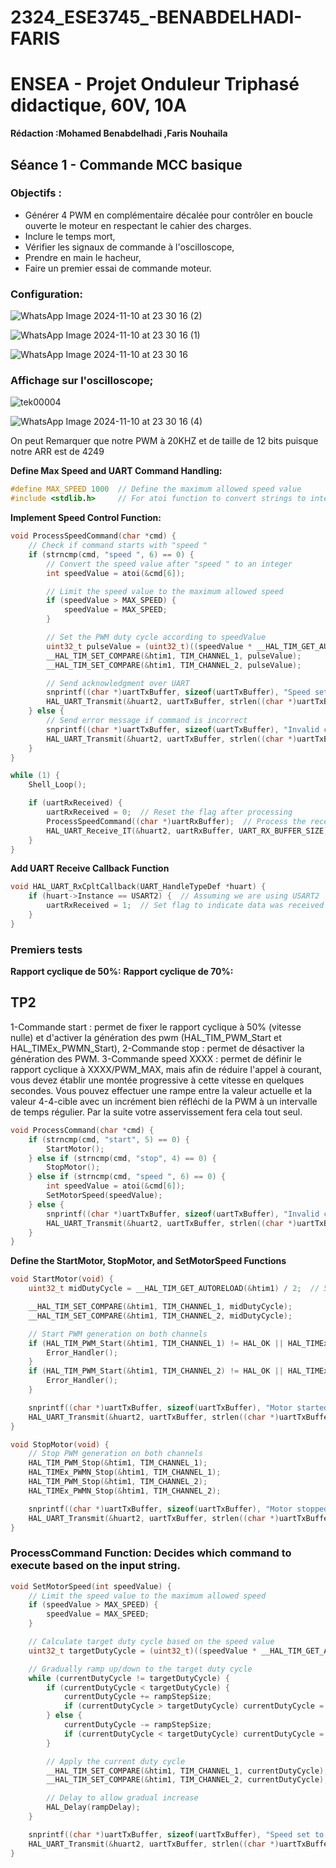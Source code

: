 # 2324_ESE3745_-BENABDELHADI-FARIS

# ENSEA - Projet Onduleur Triphasé didactique, 60V, 10A

**Rédaction :Mohamed Benabdelhadi ,Faris Nouhaila**
## Séance 1 - Commande MCC basique
### Objectifs :

- Générer 4 PWM en complémentaire décalée pour contrôler en boucle ouverte le moteur en respectant le cahier des charges.
- Inclure le temps mort,
- Vérifier les signaux de commande à l'oscilloscope,
- Prendre en main le hacheur,
- Faire un premier essai de commande moteur.

### Configuration: 

![WhatsApp Image 2024-11-10 at 23 30 16 (2)](https://github.com/user-attachments/assets/b514a10b-1d94-467c-b1ad-75295994c149)

![WhatsApp Image 2024-11-10 at 23 30 16 (1)](https://github.com/user-attachments/assets/359662c2-6f5b-4d97-bfbe-dd428f59164c)

![WhatsApp Image 2024-11-10 at 23 30 16](https://github.com/user-attachments/assets/aa8efdfd-d0e5-4a8b-87b0-7d24e0c69718)


### Affichage sur l'oscilloscope;
![tek00004](https://github.com/user-attachments/assets/9f549d6f-244b-4358-a0dd-10497bd9d37a)

![WhatsApp Image 2024-11-10 at 23 30 16 (4)](https://github.com/user-attachments/assets/9d382d9c-046c-437c-bd73-f88c91812ace)


On peut Remarquer que notre PWM à 20KHZ et de taille de 12 bits puisque notre ARR est de 4249 


**Define Max Speed and UART Command Handling:**

```c
#define MAX_SPEED 1000  // Define the maximum allowed speed value
#include <stdlib.h>     // For atoi function to convert strings to integers
```

**Implement Speed Control Function:**

```c
void ProcessSpeedCommand(char *cmd) {
    // Check if command starts with "speed "
    if (strncmp(cmd, "speed ", 6) == 0) {
        // Convert the speed value after "speed " to an integer
        int speedValue = atoi(&cmd[6]);

        // Limit the speed value to the maximum allowed speed
        if (speedValue > MAX_SPEED) {
            speedValue = MAX_SPEED;
        }

        // Set the PWM duty cycle according to speedValue
        uint32_t pulseValue = (uint32_t)((speedValue * __HAL_TIM_GET_AUTORELOAD(&htim1)) / MAX_SPEED);
        __HAL_TIM_SET_COMPARE(&htim1, TIM_CHANNEL_1, pulseValue);
        __HAL_TIM_SET_COMPARE(&htim1, TIM_CHANNEL_2, pulseValue);

        // Send acknowledgment over UART
        snprintf((char *)uartTxBuffer, sizeof(uartTxBuffer), "Speed set to %d\r\n", speedValue);
        HAL_UART_Transmit(&huart2, uartTxBuffer, strlen((char *)uartTxBuffer), HAL_MAX_DELAY);
    } else {
        // Send error message if command is incorrect
        snprintf((char *)uartTxBuffer, sizeof(uartTxBuffer), "Invalid command\r\n");
        HAL_UART_Transmit(&huart2, uartTxBuffer, strlen((char *)uartTxBuffer), HAL_MAX_DELAY);
    }
}

while (1) {
    Shell_Loop();

    if (uartRxReceived) {
        uartRxReceived = 0;  // Reset the flag after processing
        ProcessSpeedCommand((char *)uartRxBuffer);  // Process the received command
        HAL_UART_Receive_IT(&huart2, uartRxBuffer, UART_RX_BUFFER_SIZE);  // Re-enable UART receive interrupt
    }
}
```
**Add UART Receive Callback Function**

```c
void HAL_UART_RxCpltCallback(UART_HandleTypeDef *huart) {
    if (huart->Instance == USART2) {  // Assuming we are using USART2
        uartRxReceived = 1;  // Set flag to indicate data was received
    }
}
```
### Premiers tests

**Rapport cyclique de 50%:**
**Rapport cyclique de 70%:**

## TP2

1-Commande start : permet de fixer le rapport cyclique à 50% (vitesse nulle) et d'activer la génération des pwm (HAL_TIM_PWM_Start et HAL_TIMEx_PWMN_Start),
2-Commande stop : permet de désactiver la génération des PWM.
3-Commande speed XXXX : permet de définir le rapport cyclique à XXXX/PWM_MAX, mais afin de réduire l'appel à courant, vous devez établir une montée progressive à cette vitesse en quelques secondes. Vous pouvez effectuer une rampe entre la valeur actuelle et la valeur 4-4-cible avec un incrément bien réfléchi de la PWM à un intervalle de temps régulier. Par la suite votre asservissement fera cela tout seul.

```c
void ProcessCommand(char *cmd) {
    if (strncmp(cmd, "start", 5) == 0) {
        StartMotor();
    } else if (strncmp(cmd, "stop", 4) == 0) {
        StopMotor();
    } else if (strncmp(cmd, "speed ", 6) == 0) {
        int speedValue = atoi(&cmd[6]);
        SetMotorSpeed(speedValue);
    } else {
        snprintf((char *)uartTxBuffer, sizeof(uartTxBuffer), "Invalid command\r\n");
        HAL_UART_Transmit(&huart2, uartTxBuffer, strlen((char *)uartTxBuffer), HAL_MAX_DELAY);
    }
}
```
**Define the StartMotor, StopMotor, and SetMotorSpeed Functions**

```c
void StartMotor(void) {
    uint32_t midDutyCycle = __HAL_TIM_GET_AUTORELOAD(&htim1) / 2;  // 50% duty cycle

    __HAL_TIM_SET_COMPARE(&htim1, TIM_CHANNEL_1, midDutyCycle);
    __HAL_TIM_SET_COMPARE(&htim1, TIM_CHANNEL_2, midDutyCycle);

    // Start PWM generation on both channels
    if (HAL_TIM_PWM_Start(&htim1, TIM_CHANNEL_1) != HAL_OK || HAL_TIMEx_PWMN_Start(&htim1, TIM_CHANNEL_1) != HAL_OK) {
        Error_Handler();
    }
    if (HAL_TIM_PWM_Start(&htim1, TIM_CHANNEL_2) != HAL_OK || HAL_TIMEx_PWMN_Start(&htim1, TIM_CHANNEL_2) != HAL_OK) {
        Error_Handler();
    }

    snprintf((char *)uartTxBuffer, sizeof(uartTxBuffer), "Motor started with 50%% duty cycle\r\n");
    HAL_UART_Transmit(&huart2, uartTxBuffer, strlen((char *)uartTxBuffer), HAL_MAX_DELAY);
}
```
```c
void StopMotor(void) {
    // Stop PWM generation on both channels
    HAL_TIM_PWM_Stop(&htim1, TIM_CHANNEL_1);
    HAL_TIMEx_PWMN_Stop(&htim1, TIM_CHANNEL_1);
    HAL_TIM_PWM_Stop(&htim1, TIM_CHANNEL_2);
    HAL_TIMEx_PWMN_Stop(&htim1, TIM_CHANNEL_2);

    snprintf((char *)uartTxBuffer, sizeof(uartTxBuffer), "Motor stopped\r\n");
    HAL_UART_Transmit(&huart2, uartTxBuffer, strlen((char *)uartTxBuffer), HAL_MAX_DELAY);
}
```
### ProcessCommand Function: Decides which command to execute based on the input string.
```c
void SetMotorSpeed(int speedValue) {
    // Limit the speed value to the maximum allowed speed
    if (speedValue > MAX_SPEED) {
        speedValue = MAX_SPEED;
    }

    // Calculate target duty cycle based on the speed value
    uint32_t targetDutyCycle = (uint32_t)((speedValue * __HAL_TIM_GET_AUTORELOAD(&htim1)) / MAX_SPEED);

    // Gradually ramp up/down to the target duty cycle
    while (currentDutyCycle != targetDutyCycle) {
        if (currentDutyCycle < targetDutyCycle) {
            currentDutyCycle += rampStepSize;
            if (currentDutyCycle > targetDutyCycle) currentDutyCycle = targetDutyCycle;  // Prevent overshooting
        } else {
            currentDutyCycle -= rampStepSize;
            if (currentDutyCycle < targetDutyCycle) currentDutyCycle = targetDutyCycle;  // Prevent undershooting
        }

        // Apply the current duty cycle
        __HAL_TIM_SET_COMPARE(&htim1, TIM_CHANNEL_1, currentDutyCycle);
        __HAL_TIM_SET_COMPARE(&htim1, TIM_CHANNEL_2, currentDutyCycle);

        // Delay to allow gradual increase
        HAL_Delay(rampDelay);
    }

    snprintf((char *)uartTxBuffer, sizeof(uartTxBuffer), "Speed set to %d\r\n", speedValue);
    HAL_UART_Transmit(&huart2, uartTxBuffer, strlen((char *)uartTxBuffer), HAL_MAX_DELAY);
}
```
